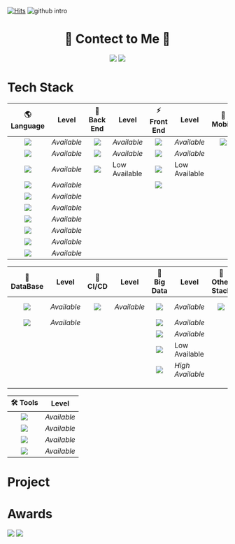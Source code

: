 [![Hits](https://hits.seeyoufarm.com/api/count/incr/badge.svg?url=https%3A%2F%2Fgithub.com%2FKyongHwan-Kim&count_bg=%23784CFF&title_bg=%23555555&icon=angellist.svg&icon_color=%23FFFFFF&title=hits&edge_flat=true)](https://hits.seeyoufarm.com)
![github intro](https://user-images.githubusercontent.com/79563142/146736761-91852006-c894-4398-b12d-7b2b03ff385a.png)

<div align="center"><h1>💌 Contect to Me 💌</h1></div>
<div align="center">
<!-- <a href="https://www.instagram.com/kkenghwan/?hl=ko" target="_blank"><img src="https://img.shields.io/badge/Instagram-E4405F?style=flat-square&logo=Instagram&logoColor=white"/></a> -->
<!--   <a href="https://www.youtube.com/channel/UCofJxbxI2hQELqQWGmKz2xA" target="_blank"><img src="https://img.shields.io/badge/YouTube-FF0000?style=flat-square&logo=Youtube&logoColor=white"/></a> -->
<!--   <a href="https://github.com/KyongHwan-Kim" target="_blank"><img src="https://img.shields.io/badge/GitHub-181717?style=flat-square&logo=GitHub&logoColor=white"/></a> -->
<!--   <a href="https://blog.naver.com/dolkys123" target="_blank"><img src="https://img.shields.io/badge/Naver_Blog-03C75A?style=flat-square&logo=Naver&logoColor=white"/></a> -->
  <a href="https://mail.google.com/mail/u/0/#inbox?compose=new" target="_blank"><img src="https://img.shields.io/badge/kyounghwan1989@gmail.com-EA4335?style=flat-square&logo=Gmail&logoColor=white"/></a>
  <a href="https://www.linkedin.com/in/kyounghwan-kim-050a43235" target="_blank"><img src="https://img.shields.io/badge/LinkedIn-0A66C2?style=flat-square&logo=LinkedIn&logoColor=white"/></a>
</div>
<h1>Tech Stack</h1>

| 🌎 Language | Level | 🌈 Back End | Level | ⚡ Front End | Level | 📱 Mobile | Level |
|:-----------:|------|:-----------:|------|:-----------:|------|:-----------:|------|
|<img src="https://img.shields.io/badge/C-A8B9CC?style=flat-square&logo=C&logoColor=white"/>|*Available*| <img src="https://img.shields.io/badge/Spring-6DB33F?style=flat-square&logo=Spring&logoColor=white"/>|*Available*|<img src="https://img.shields.io/badge/Vue.js-4FC08D?style=flat-square&logo=Vue.js&logoColor=white"/>|*Available*|<img src="https://img.shields.io/badge/Flutter-02569B?style=flat-square&logo=Flutter&logoColor=white"/>|*Available*|
|<img src="https://img.shields.io/badge/C++-00599C?style=flat-square&logo=CPlusPlus&logoColor=white"/>|*Available*|<img src="https://img.shields.io/badge/Node.js-39933?style=flat-square&logo=Node.js&logoColor=white"/>|*Available*|<img src="https://img.shields.io/badge/Vuetify-1867C0?style=flat-square&logo=Vuetify&logoColor=white"/>|*Available*|  |  |
|<img src="https://img.shields.io/badge/C Sharp-239120?style=flat-square&logo=CSharp&logoColor=white"/>|*Available*|<img src="https://img.shields.io/badge/Flask-000000?style=flat-square&logo=Flask&logoColor=white"/>|Low Available|<img src="https://img.shields.io/badge/React-61DAFB?style=flat-square&logo=React&logoColor=black"/>|Low Available|  |  |
|<img src="https://img.shields.io/badge/Python-3766AB?style=flat-square&logo=Python&logoColor=white"/>|*Available*|  |  | <img src="https://img.shields.io/badge/Nuxt.js-00DC82?style=flat-square&logo=Nuxt.js&logoColor=white"/> |  |  |  |
|<img src="https://img.shields.io/badge/Java-007396?style=flat-square&logo=java&logoColor=white"/>|*Available*|  |  |  |  |  |  |
|<img src="https://img.shields.io/badge/HTML5-E34F26?style=flat-square&logo=HTML5&logoColor=white"/>|*Available*|  |  |  |  |  |  |
|<img src="https://img.shields.io/badge/CSS3-1572B6?style=flat-square&logo=CSS3&logoColor=white"/>|*Available*|  |  |  |  |  |  |
|<img src="https://img.shields.io/badge/JavaScript-F7DF1E?style=flat-square&logo=JavaScript&logoColor=black"/>|*Available*|  |  |  |  |  |  |
|<img src="https://img.shields.io/badge/Dart-0175C2?style=flat-square&logo=Dart&logoColor=white"/>|*Available*|  |  |  |  |  |  |
|<img src="https://img.shields.io/badge/Markdown-000000?style=flat-square&logo=Markdown&logoColor=white"/>|*Available*|  |  |  |  |  |  |

| 💾 DataBase | Level | 🔨 CI/CD | Level | 📀 Big Data | Level | 🎨 Other Stack | Level |
|:-----------:|------|:-----------:|------|:-----------:|------|:-----------:|------|
|<img src="https://img.shields.io/badge/PostgreSQL-4169E1?style=flat-square&logo=PostgreSQL&logoColor=white"/>|*Available*|<img src="https://img.shields.io/badge/Docker-2496ED?style=flat-square&logo=Docker&logoColor=white"/>|*Available*| <img src="https://img.shields.io/badge/Kafka-231F20?style=flat-square&logo=ApacheKafka&logoColor=white"/> | *Available* | <img src="https://img.shields.io/badge/Unity-FFFFFF?style=flat-square&logo=Unity&logoColor=black"/> | Low Available |
|<img src="https://img.shields.io/badge/MySQL-4479A1?style=flat-square&logo=MySQL&logoColor=white"/>|*Available*|  |  | <img src="https://img.shields.io/badge/Hadoop-66CCFF?style=flat-square&logo=ApacheHadoop&logoColor=black"/> | *Available* |  |  |
|  |  |  |  | <img src="https://img.shields.io/badge/Hive-FDEE21?style=flat-square&logo=ApacheHive&logoColor=black"/> | *Available* |  |  |
|  |  |  |  | <img src="https://img.shields.io/badge/HBase-EF2929?style=flat-square&logo=phpMyAdmin&logoColor=white"/> | Low Available |  |  |
|  |  |  |  | <img src="https://img.shields.io/badge/NiFi-0678BE?style=flat-square&logo=Drupal&logoColor=white"/> | *High Available* |  |  |
|  |  |  |  |  |  |  |  |
|  |  |  |  |  |  |  |  |
|  |  |  |  |  |  |  |  |

| 🛠 Tools | Level |
|:--------:|------|
|<img src="https://img.shields.io/badge/VS Code-007ACC?style=flat-square&logo=VisualStudioCode&logoColor=white"/>  | *Available* |
| <img src="https://img.shields.io/badge/Android Studio-3DDC84?style=flat-square&logo=AndroidStudio&logoColor=white"/> | *Available* |
| <img src="https://img.shields.io/badge/Postman-FF6C37?style=flat-square&logo=Postman&logoColor=white"/> | *Available* |
| <img src="https://img.shields.io/badge/Notion-000000?style=flat-square&logo=Notion&logoColor=white"/> | *Available* |
<h1>Project</h1>

<h1>Awards</h1>
  
  <div>
  <img src="https://github-readme-stats.vercel.app/api?username=KyongHwan-Kim&show_icons=true"> 
  <img src="https://github-readme-stats.vercel.app/api/top-langs/?username=KyongHwan-Kim&layout=compact">
  </div>


